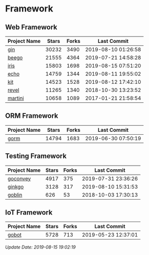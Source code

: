 # Framework

## Web Framework

| Project Name | Stars | Forks | Last Commit |
| ------------ | ----- | ----- | ----------- |
| [gin](https://github.com/gin-gonic/gin) | 30232 | 3490 | 2019-08-10 01:26:58 |
| [beego](https://github.com/astaxie/beego) | 21555 | 4364 | 2019-07-21 14:58:28 |
| [iris](https://github.com/kataras/iris) | 15803 | 1698 | 2019-08-15 07:51:20 |
| [echo](https://github.com/labstack/echo) | 14759 | 1344 | 2019-08-11 19:55:02 |
| [kit](https://github.com/go-kit/kit) | 14523 | 1528 | 2019-08-12 17:42:10 |
| [revel](https://github.com/revel/revel) | 11265 | 1340 | 2018-10-30 13:23:52 |
| [martini](https://github.com/go-martini/martini) | 10658 | 1089 | 2017-01-21 21:58:54 |

## ORM Framework

| Project Name | Stars | Forks | Last Commit |
| ------------ | ----- | ----- | ----------- |
| [gorm](https://github.com/jinzhu/gorm) | 14794 | 1683 | 2019-06-30 07:50:19 |

## Testing Framework

| Project Name | Stars | Forks | Last Commit |
| ------------ | ----- | ----- | ----------- |
| [goconvey](https://github.com/smartystreets/goconvey) | 4917 | 375 | 2019-07-31 23:36:26 |
| [ginkgo](https://github.com/onsi/ginkgo) | 3128 | 317 | 2019-08-10 15:31:53 |
| [goblin](https://github.com/franela/goblin) | 626 | 53 | 2018-10-03 17:30:13 |

## IoT Framework

| Project Name | Stars | Forks | Last Commit |
| ------------ | ----- | ----- | ----------- |
| [gobot](https://github.com/hybridgroup/gobot) | 5728 | 713 | 2019-05-23 12:37:01 |

*Update Date: 2019-08-15 19:02:19*